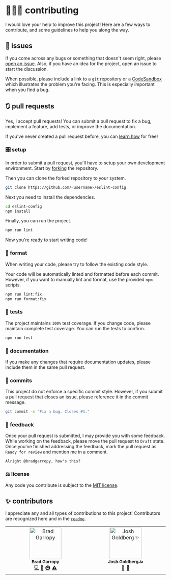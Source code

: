 # 👨🏼‍💻 contributing

I would love your help to improve this project! Here are a few ways to contribute, and some guidelines to help you along the way.

## 🐛 issues

If you come across any bugs or something that doesn't seem right, please [open an issue][issues]. Also, if you have an idea for the project, open an issue to start the discussion.

When possible, please include a link to a `git` repository or a [CodeSandbox][codesandbox] which illustrates the problem you're facing. This is especially important when you find a bug.

## 🔃 pull requests

Yes, I accept pull requests! You can submit a pull request to fix a bug, implement a feature, add tests, or improve the documentation.

If you've never created a pull request before, you can [learn how][kcd-pr] for free!

### 🎛 setup

In order to submit a pull request, you'll have to setup your own development environment. Start by [forking][fork] the repository.

Then you can clone the forked repository to your system.

```zsh
git clone https://github.com/<username>/eslint-config
```

Next you need to install the dependencies.

```zsh
cd eslint-config
npm install
```

Finally, you can run the project.

```zsh
npm run lint
```

Now you're ready to start writing code!

### 💎 format

When writing your code, please try to follow the existing code style.

Your code will be automatically linted and formatted before each commit. However, if you want to manually lint and format, use the provided `npm` scripts.

```zsh
npm run lint:fix
npm run format:fix
```

### 🧪 tests

The project maintains `100%` test coverage. If you change code, please maintain complete test coverage. You can run the tests to confirm.

```zsh
npm run test
```

### 📖 documentation

If you make any changes that require documentation updates, please include them in the same pull request.

### 🔹 commits

This project do not enforce a specific commit style. However, if you submit a pull request that closes an issue, please reference it in the commit message.

```zsh
git commit -m "Fix a bug. Closes #1."
```

### 💬 feedback

Once your pull request is submitted, I may provide you with some feedback. While working on the feedback, please move the pull request to `Draft` state. Once you've finished addressing the feedback, mark the pull request as `Ready for review` and mention me in a comment.

```text
Alright @bradgarropy, how's this?
```

### ⚖ license

Any code you contribute is subject to the [MIT license][license].

## ✨ contributors

I appreciate any and all types of contributions to this project! Contributors are recognized here and in the [`readme`][contributors].

<!-- ALL-CONTRIBUTORS-LIST:START - Do not remove or modify this section -->
<!-- prettier-ignore-start -->
<!-- markdownlint-disable -->
<table>
  <tbody>
    <tr>
      <td align="center" valign="top" width="14.28%"><a href="https://bradgarropy.com"><img src="https://avatars.githubusercontent.com/u/11336745?v=4?s=100" width="100px;" alt="Brad Garropy"/><br /><sub><b>Brad Garropy</b></sub></a><br /><a href="https://github.com/bradgarropy/eslint-config/commits?author=bradgarropy" title="Code">💻</a> <a href="https://github.com/bradgarropy/eslint-config/commits?author=bradgarropy" title="Documentation">📖</a> <a href="#infra-bradgarropy" title="Infrastructure (Hosting, Build-Tools, etc)">🚇</a> <a href="https://github.com/bradgarropy/eslint-config/commits?author=bradgarropy" title="Tests">⚠️</a></td>
      <td align="center" valign="top" width="14.28%"><a href="http://www.joshuakgoldberg.com"><img src="https://avatars.githubusercontent.com/u/3335181?v=4?s=100" width="100px;" alt="Josh Goldberg ✨"/><br /><sub><b>Josh Goldberg ✨</b></sub></a><br /><a href="https://github.com/bradgarropy/eslint-config/pulls?q=is%3Apr+reviewed-by%3AJoshuaKGoldberg" title="Reviewed Pull Requests">👀</a> <a href="#tool-JoshuaKGoldberg" title="Tools">🔧</a></td>
    </tr>
  </tbody>
</table>

<!-- markdownlint-restore -->
<!-- prettier-ignore-end -->

<!-- ALL-CONTRIBUTORS-LIST:END -->

[issues]: https://github.com/bradgarropy/eslint-config/issues
[codesandbox]: https://codesandbox.io
[kcd-pr]: https://egghead.io/courses/how-to-contribute-to-an-open-source-project-on-github
[license]: https://github.com/bradgarropy/eslint-config/blob/main/license
[fork]: https://github.com/bradgarropy/eslint-config/fork
[contributors]: https://github.com/bradgarropy/eslint-config#-contributors
